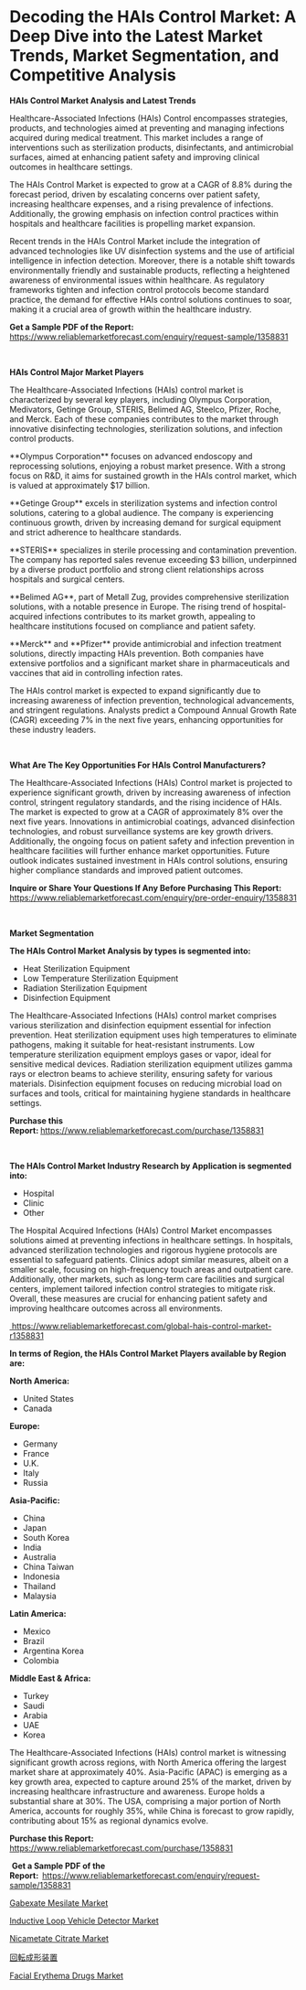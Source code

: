 <p><h1>Decoding the HAIs Control Market: A Deep Dive into the Latest Market Trends, Market Segmentation, and Competitive Analysis</h1></p><p><strong>HAIs Control Market Analysis and Latest Trends</strong></p>
<p><p>Healthcare-Associated Infections (HAIs) Control encompasses strategies, products, and technologies aimed at preventing and managing infections acquired during medical treatment. This market includes a range of interventions such as sterilization products, disinfectants, and antimicrobial surfaces, aimed at enhancing patient safety and improving clinical outcomes in healthcare settings.</p><p>The HAIs Control Market is expected to grow at a CAGR of 8.8% during the forecast period, driven by escalating concerns over patient safety, increasing healthcare expenses, and a rising prevalence of infections. Additionally, the growing emphasis on infection control practices within hospitals and healthcare facilities is propelling market expansion.</p><p>Recent trends in the HAIs Control Market include the integration of advanced technologies like UV disinfection systems and the use of artificial intelligence in infection detection. Moreover, there is a notable shift towards environmentally friendly and sustainable products, reflecting a heightened awareness of environmental issues within healthcare. As regulatory frameworks tighten and infection control protocols become standard practice, the demand for effective HAIs control solutions continues to soar, making it a crucial area of growth within the healthcare industry.</p></p>
<p><strong>Get a Sample PDF of the Report:&nbsp;</strong> <a href="https://www.reliablemarketforecast.com/enquiry/request-sample/1358831">https://www.reliablemarketforecast.com/enquiry/request-sample/1358831</a></p>
<p>&nbsp;</p>
<p><strong>HAIs Control Major Market Players</strong></p>
<p><p>The Healthcare-Associated Infections (HAIs) control market is characterized by several key players, including Olympus Corporation, Medivators, Getinge Group, STERIS, Belimed AG, Steelco, Pfizer, Roche, and Merck. Each of these companies contributes to the market through innovative disinfecting technologies, sterilization solutions, and infection control products.</p><p>**Olympus Corporation** focuses on advanced endoscopy and reprocessing solutions, enjoying a robust market presence. With a strong focus on R&D, it aims for sustained growth in the HAIs control market, which is valued at approximately $17 billion.</p><p>**Getinge Group** excels in sterilization systems and infection control solutions, catering to a global audience. The company is experiencing continuous growth, driven by increasing demand for surgical equipment and strict adherence to healthcare standards.</p><p>**STERIS** specializes in sterile processing and contamination prevention. The company has reported sales revenue exceeding $3 billion, underpinned by a diverse product portfolio and strong client relationships across hospitals and surgical centers.</p><p>**Belimed AG**, part of Metall Zug, provides comprehensive sterilization solutions, with a notable presence in Europe. The rising trend of hospital-acquired infections contributes to its market growth, appealing to healthcare institutions focused on compliance and patient safety.</p><p>**Merck** and **Pfizer** provide antimicrobial and infection treatment solutions, directly impacting HAIs prevention. Both companies have extensive portfolios and a significant market share in pharmaceuticals and vaccines that aid in controlling infection rates.</p><p>The HAIs control market is expected to expand significantly due to increasing awareness of infection prevention, technological advancements, and stringent regulations. Analysts predict a Compound Annual Growth Rate (CAGR) exceeding 7% in the next five years, enhancing opportunities for these industry leaders.</p></p>
<p>&nbsp;</p>
<p><strong>What Are The Key Opportunities For HAIs Control Manufacturers?</strong></p>
<p><p>The Healthcare-Associated Infections (HAIs) Control market is projected to experience significant growth, driven by increasing awareness of infection control, stringent regulatory standards, and the rising incidence of HAIs. The market is expected to grow at a CAGR of approximately 8% over the next five years. Innovations in antimicrobial coatings, advanced disinfection technologies, and robust surveillance systems are key growth drivers. Additionally, the ongoing focus on patient safety and infection prevention in healthcare facilities will further enhance market opportunities. Future outlook indicates sustained investment in HAIs control solutions, ensuring higher compliance standards and improved patient outcomes.</p></p>
<p><strong>Inquire or Share Your Questions If Any Before Purchasing This Report:</strong> <a href="https://www.reliablemarketforecast.com/enquiry/pre-order-enquiry/1358831">https://www.reliablemarketforecast.com/enquiry/pre-order-enquiry/1358831</a></p>
<p>&nbsp;</p>
<p><strong>Market Segmentation</strong></p>
<p><strong>The HAIs Control Market Analysis by types is segmented into:</strong></p>
<p><ul><li>Heat Sterilization Equipment</li><li>Low Temperature Sterilization Equipment</li><li>Radiation Sterilization Equipment</li><li>Disinfection Equipment</li></ul></p>
<p><p>The Healthcare-Associated Infections (HAIs) control market comprises various sterilization and disinfection equipment essential for infection prevention. Heat sterilization equipment uses high temperatures to eliminate pathogens, making it suitable for heat-resistant instruments. Low temperature sterilization equipment employs gases or vapor, ideal for sensitive medical devices. Radiation sterilization equipment utilizes gamma rays or electron beams to achieve sterility, ensuring safety for various materials. Disinfection equipment focuses on reducing microbial load on surfaces and tools, critical for maintaining hygiene standards in healthcare settings.</p></p>
<p><strong>Purchase this Report:&nbsp;</strong><a href="https://www.reliablemarketforecast.com/purchase/1358831">https://www.reliablemarketforecast.com/purchase/1358831</a></p>
<p>&nbsp;</p>
<p><strong>The HAIs Control Market Industry Research by Application is segmented into:</strong></p>
<p><ul><li>Hospital</li><li>Clinic</li><li>Other</li></ul></p>
<p><p>The Hospital Acquired Infections (HAIs) Control Market encompasses solutions aimed at preventing infections in healthcare settings. In hospitals, advanced sterilization technologies and rigorous hygiene protocols are essential to safeguard patients. Clinics adopt similar measures, albeit on a smaller scale, focusing on high-frequency touch areas and outpatient care. Additionally, other markets, such as long-term care facilities and surgical centers, implement tailored infection control strategies to mitigate risk. Overall, these measures are crucial for enhancing patient safety and improving healthcare outcomes across all environments.</p></p>
<p><a href="https://www.reliablemarketforecast.com/global-hais-control-market-r1358831">&nbsp;https://www.reliablemarketforecast.com/global-hais-control-market-r1358831</a></p>
<p><strong>In terms of Region, the HAIs Control Market Players available by Region are:</strong></p>
<p>
    <p> <strong> North America: </strong>
        <ul>
            <li>United States</li>
            <li>Canada</li>
        </ul>
        </p> 
    <p> <strong> Europe: </strong>
        <ul>
            <li>Germany</li>
            <li>France</li>
            <li>U.K.</li>
            <li>Italy</li>
            <li>Russia</li>
        </ul>
        </p> 
    <p> <strong> Asia-Pacific: </strong>
        <ul>
            <li>China</li>
            <li>Japan</li>
            <li>South Korea</li>
            <li>India</li>
            <li>Australia</li>
            <li>China Taiwan</li>
            <li>Indonesia</li>
            <li>Thailand</li>
            <li>Malaysia</li>
        </ul>
        </p> 
    <p> <strong> Latin America: </strong>
        <ul>
            <li>Mexico</li>
            <li>Brazil</li>
            <li>Argentina Korea</li>
            <li>Colombia</li>
        </ul>
        </p> 
    <p> <strong> Middle East & Africa: </strong>
        <ul>
            <li>Turkey</li>
            <li>Saudi</li>
            <li>Arabia</li>
            <li>UAE</li>
            <li>Korea</li>
        </ul>
    </p>
    </p>
<p><p>The Healthcare-Associated Infections (HAIs) control market is witnessing significant growth across regions, with North America offering the largest market share at approximately 40%. Asia-Pacific (APAC) is emerging as a key growth area, expected to capture around 25% of the market, driven by increasing healthcare infrastructure and awareness. Europe holds a substantial share at 30%. The USA, comprising a major portion of North America, accounts for roughly 35%, while China is forecast to grow rapidly, contributing about 15% as regional dynamics evolve.</p></p>
<p><strong>Purchase this Report: </strong><a href="https://www.reliablemarketforecast.com/purchase/1358831">https://www.reliablemarketforecast.com/purchase/1358831</a></p>
<p>&nbsp;<strong>Get a Sample PDF of the Report:&nbsp;&nbsp;</strong><a href="https://www.reliablemarketforecast.com/enquiry/request-sample/1358831">https://www.reliablemarketforecast.com/enquiry/request-sample/1358831</a></p>
<p><strong></strong></p>
<p><p><a href="https://issuu.com/reportprime-2/docs/gabexate-mesilate-market-size-2030._42d24be50e8dc2">Gabexate Mesilate Market</a></p><p><a href="https://www.linkedin.com/pulse/unveiling-market-trends-global-inductive-loop-vehicle-detector-wglaf?trackingId=9fG37tGJTy%2BflpsNInjbCg%3D%3D">Inductive Loop Vehicle Detector Market</a></p><p><a href="https://issuu.com/reportprime-2/docs/nicametate-citrate-market-size-2030_3679acfc5acd33">Nicametate Citrate Market</a></p><p><a href="https://medium.com/@henriettemills1/rotational-moulding-equipment-market-%E3%81%AE%E3%82%B0%E3%83%AD%E3%83%BC%E3%83%90%E3%83%AB%E5%B8%82%E5%A0%B4%E6%A6%82%E8%A6%81%E3%81%AF-%E4%B8%96%E7%95%8C%E3%81%8A%E3%82%88%E3%81%B3%E4%B8%BB%E8%A6%81%E5%B8%82%E5%A0%B4%E3%81%AB%E3%81%8A%E3%81%91%E3%82%8B%E6%A5%AD%E7%95%8C%E3%81%AB%E5%BD%B1%E9%9F%BF%E3%82%92%E4%B8%8E%E3%81%88%E3%82%8B%E4%B8%BB%E8%A6%81%E3%81%AA%E3%83%88%E3%83%AC%E3%83%B3%E3%83%89%E3%81%AB%E3%81%A4%E3%81%84%E3%81%A6-%E7%8B%AC%E8%87%AA%E3%81%AE%E8%A6%96%E7%82%B9%E3%82%92%E6%8F%90%E4%BE%9B%E3%81%97%E3%81%BE%E3%81%99-b76276e90ec0">回転成形装置</a></p><p><a href="https://github.com/sofayahoo2023/Market-Research-Report-List-6/blob/main/facial-erythema-drugs-market.md">Facial Erythema Drugs Market</a></p></p>
